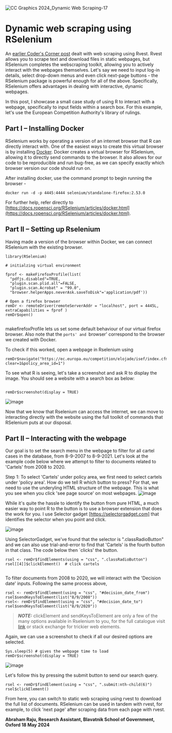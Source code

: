 
![CC Graphics 2024_Dynamic Web Scraping-17](https://github.com/csae-coders-corner/dyn-web-scrape/assets/148211163/ff6e5fd1-66ee-4873-9303-f6df87c36167)


# Dynamic web scraping using RSelenium

An [earlier Coder's Corner post](https://github.com/csae-coders-corner/Webscraping) dealt with web scraping using Rvest. Rvest allows you to scrape text and download files in static webpages, but RSelenium completes the webscraping toolkit, allowing you to actively interact with the webpages themselves. Let's say we need to input log-in details, select drop-down menus and even click next-page buttons - the RSelenium package is powerful enough for all of the above. Specifically, RSelenium offers advantages in dealing with interactive, dynamic webpages.


In this post, I showcase a small case study of using R to interact with a webpage, specifically to input fields within a search box. For this example, let's use the European Competition Authority's library of rulings.

## Part I – Installing Docker



RSelenium works by operating a version of an internet browser that R can directly interact with. One of the easiest ways to create this virtual browser is by installing [Docker](https://www.docker.com). Docker creates a virtual browser for RSelenium, allowing it to directly send commands to the browser. It also allows for our code to be reproducible and run bug-free, as we can specify exactly which browser version our code should run on.

After installing docker, use the command prompt to begin running the browser - 

```
docker run -d -p 4445:4444 selenium/standalone-firefox:2.53.0
```
For further help, refer directly to [https://docs.ropensci.org/RSelenium/articles/docker.html](https://docs.ropensci.org/RSelenium/articles/docker.html).

## Part II – Setting up Rselenium

Having made a version of the browser within Docker, we can connect RSelenium with the existing browser.


```
library(RSelenium)
  
# initialzing virtual environment

fprof <- makeFirefoxProfile(list(
  "pdfjs.disabled"=TRUE,
  "plugin.scan.plid.all"=FALSE,
  "plugin.scan.Acrobat" = "99.0",
  "browser.helperApps.neverAsk.saveToDisk"='application/pdf'))

# Open a firefox browser
remDr <- remoteDriver(remoteServerAddr = "localhost", port = 4445L, extraCapabilities = fprof )
remDr$open()


```
makefirefoxProfile lets us set some default behaviour of our virtual firefox browser. Also note that the `ports' and `browser' correspond to the browser we created with Docker. 

To check if this worked, open a webpage in Rselenium using 

```
remDr$navigate("https://ec.europa.eu/competition/elojade/isef/index.cfm?clear=1&policy_area_id=1")

```

To see what R is seeing, let's take a screenshot and ask R to display the image. You should see a website with a search box as below:

```

remDr$screenshot(display = TRUE)

```

![image](https://github.com/csae-coders-corner/dyn-web-scrape/assets/64132992/5c115dc6-ccc1-48f1-97bb-3e46bb793457)


Now that we know that Rselenium can access the internet, we can move to interacting directly with the website using the full toolkit of commands that RSelenium puts at our disposal.




## Part II – Interacting with the webpage


Our goal is to set the search menu in the webpage to filter for all cartel cases in the database, from 8-9-2007 to 8-9-2021. Let's look at the example code below where we attempt to filter to documents related to 'Cartels' from 2008 to 2020.


Step 1: To select 'Cartels' under policy area, we first need to select cartels under 'policy area'. How do we tell R which button to press? For that, we need to use the underyling HTML structure of the webpage. This is what you see when you click 'see page source' on most webpages.
![image](https://github.com/csae-coders-corner/dyn-web-scrape/assets/64132992/ce8a5aa5-a313-42d0-8c1f-3b82eda967fc)


While it's quite the hassle to identify the button from pure HTML, a much easier way to point R to the button is to use a browser extension that does the work for you. I use Selector gadget [https://selectorgadget.com] that identifies the selector when you point and click.


![image](https://github.com/csae-coders-corner/dyn-web-scrape/assets/64132992/7ea12515-b0dc-411b-a277-c3d9aa5c8815)


Using SelectorGadget, we've found that the selector is ".classRadioButton" and we can also use trial-and-error to find that 'Cartels' is the fourth button in that class. The code below then `clicks' the button.


```
rsel <- remDr$findElements(using = "css", ".classRadioButton") 
rsel[[4]]$clickElement()  # click cartels


```


To filter documents from 2008 to 2020, we will interact with the 'Decision date' inputs. Following the same process above,

```
rsel <- remDr$findElement(using = "css", "#decision_date_from")
rsel$sendKeysToElement(list("8/9/2008"))
rsel<- remDr$findElement(using = "css", "#decision_date_to")
rsel$sendKeysToElement(list("8/9/2020"))
```


> **_NOTE:_**  clickElement and sendKeysToElement are only a few of the many options available in Rselenium to you, for the full catalogue visit [link](https://cran.r-project.org/web/packages/RSelenium/RSelenium.pdf) or stack exchange for trickier web elements.

Again, we can use a screenshot to check if all our desired options are selected.
```
Sys.sleep(5) # gives the webpage time to load
remDr$screenshot(display = TRUE)

```


![image](https://github.com/csae-coders-corner/dyn-web-scrape/assets/64132992/b5d21d4b-de69-47f6-a9a2-2b9088d2e7af)



Let's follow this by pressing the submit button to send our search query.



```
rsel <- remDr$findElement(using = "css", ".submit:nth-child(6)")
rsel$clickElement()
```

From here, you can switch to static web scraping using rvest to download the full list of documents. RSelenium can be used in tandem with rvest, for example, to click 'next page' after scraping data from each page with rvest.


**Abraham Raju, Research Assistant, Blavatnik School of Government, Oxford 18 May 2024**
